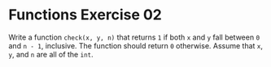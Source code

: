 # Functions Exercise 02

Write a function `check(x, y, n)` that returns `1` if both `x` and `y` fall between `0` and `n - 1`, inclusive. The function should return `0` otherwise. Assume that `x`, `y`, and `n` are all of the `int`.
